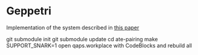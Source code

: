 # Geppetri

Implementation of the system described in [this paper](https://eprint.iacr.org/2017/013)

git submodule init
git submodule update
cd ate-pairing
make SUPPORT_SNARK=1
open qaps.workplace with CodeBlocks and rebuild all
